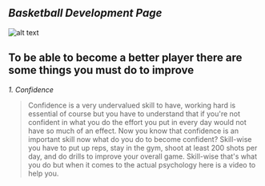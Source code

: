 ## *Basketball Development Page*
![alt text](https://hwcho13.files.wordpress.com/2010/04/download-blog.jpeg)
## **To be able to become a better player there are some things you must do to improve**
*1. Confidence*
> Confidence is a very undervalued skill to have, working hard is essential of course but you have to understand that if you're not confident in what you do the effort you put in every day would not have so much of an effect. Now you know that confidence is an important skill now what do you do to become confident? Skill-wise you have to put up reps, stay in the gym, shoot at least 200 shots per day, and do drills to improve your overall game. Skill-wise that's what you do but when it comes to the actual psychology here is a video to help you.
